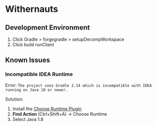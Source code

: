 # Withernauts

## Development Environment
1. Click Gradle > forgegradle > setupDecompWorkspace
2. Click build runClient

## Known Issues

### Incompatible IDEA Runtime
Error: `The project uses Gradle 2.14 which is incompatible with IDEA running on Java 10 or newer.`

Solution:
1. Install the [Choose Runtime Plugin](https://plugins.jetbrains.com/plugin/12836-choose-runtime)
2. **Find Action** (Ctrl+Shift+A) -> Choose Runtime
3. Select Java 1.8

